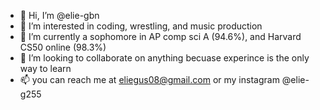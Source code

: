 - 👋 Hi, I’m @elie-gbn
- 👀 I’m interested in coding, wrestling, and music production
- 🌱 I’m currently a sophomore in AP comp sci A (94.6%), and Harvard CS50 online (98.3%)
- 💞️ I’m looking to collaborate on anything becuase experince is the only way to learn
- 📫 you can reach me at eliegus08@gmail.com or my instagram @elie-g255
